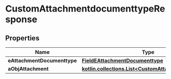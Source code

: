 
# CustomAttachmentdocumenttypeResponse

## Properties
| Name | Type | Description | Notes |
| ------------ | ------------- | ------------- | ------------- |
| **eAttachmentDocumenttype** | [**FieldEAttachmentDocumenttype**](FieldEAttachmentDocumenttype.md) |  |  |
| **aObjAttachment** | [**kotlin.collections.List&lt;CustomAttachmentResponse&gt;**](CustomAttachmentResponse.md) |  |  |



